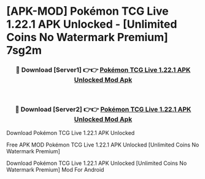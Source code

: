 # [APK-MOD] Pokémon TCG Live 1.22.1 APK Unlocked - [Unlimited Coins No Watermark Premium] 7sg2m



<div align="center">
<h3>🔴 Download [Server1] 👉👉 <a href="https://momento.my/?title=Pokémon_TCG_Live_1.22.1_APK_Unlocked">Pokémon TCG Live 1.22.1 APK Unlocked Mod Apk</a></h3><br>

<h3>🔴 Download [Server2] 👉👉 <a href="https://momento.my/?title=Pokémon_TCG_Live_1.22.1_APK_Unlocked">Pokémon TCG Live 1.22.1 APK Unlocked Mod Apk</a></h3>
</div>



Download Pokémon TCG Live 1.22.1 APK Unlocked 

Free APK MOD Pokémon TCG Live 1.22.1 APK Unlocked [Unlimited Coins No Watermark Premium]

Download Pokémon TCG Live 1.22.1 APK Unlocked [Unlimited Coins No Watermark Premium] Mod For Android
